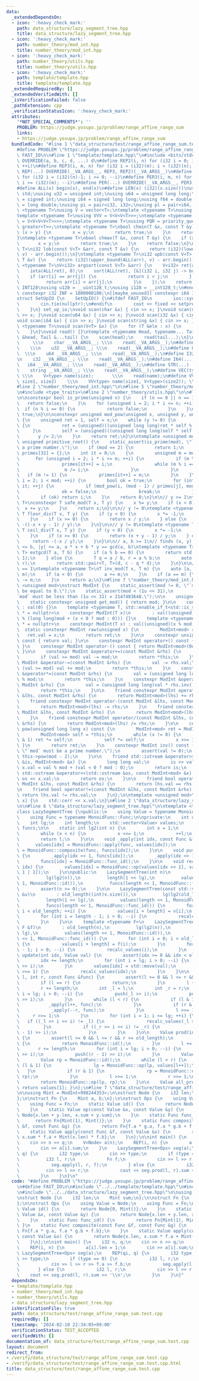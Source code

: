 ```yaml
---
data:
  _extendedDependsOn:
  - icon: ':heavy_check_mark:'
    path: data_structure/lazy_segment_tree.hpp
    title: data_structure/lazy_segment_tree.hpp
  - icon: ':heavy_check_mark:'
    path: number_theory/mod_int.hpp
    title: number_theory/mod_int.hpp
  - icon: ':heavy_check_mark:'
    path: number_theory/utils.hpp
    title: number_theory/utils.hpp
  - icon: ':heavy_check_mark:'
    path: template/template.hpp
    title: template/template.hpp
  _extendedRequiredBy: []
  _extendedVerifiedWith: []
  _isVerificationFailed: false
  _pathExtension: cpp
  _verificationStatusIcon: ':heavy_check_mark:'
  attributes:
    '*NOT_SPECIAL_COMMENTS*': ''
    PROBLEM: https://judge.yosupo.jp/problem/range_affine_range_sum
    links:
    - https://judge.yosupo.jp/problem/range_affine_range_sum
  bundledCode: "#line 1 \"data_structure/test/range_affine_range_sum.test.cpp\"\n\
    #define PROBLEM \"https://judge.yosupo.jp/problem/range_affine_range_sum\"\n#define\
    \ FAST_IO\n\n#line 1 \"template/template.hpp\"\n#include <bits/stdc++.h>\n#define\
    \ OVERRIDE(a, b, c, d, ...) d\n#define REP2(i, n) for (i32 i = 0; i < (i32)(n);\
    \ ++i)\n#define REP3(i, m, n) for (i32 i = (i32)(m); i < (i32)(n); ++i)\n#define\
    \ REP(...) OVERRIDE(__VA_ARGS__, REP3, REP2)(__VA_ARGS__)\n#define PER2(i, n)\
    \ for (i32 i = (i32)(n)-1; i >= 0; --i)\n#define PER3(i, m, n) for (i32 i = (i32)(n)-1;\
    \ i >= (i32)(m); --i)\n#define PER(...) OVERRIDE(__VA_ARGS__, PER3, PER2)(__VA_ARGS__)\n\
    #define ALL(x) begin(x), end(x)\n#define LEN(x) (i32)(x.size())\nusing namespace\
    \ std;\nusing u32 = unsigned int;\nusing u64 = unsigned long long;\nusing i32\
    \ = signed int;\nusing i64 = signed long long;\nusing f64 = double;\nusing f80\
    \ = long double;\nusing pi = pair<i32, i32>;\nusing pl = pair<i64, i64>;\ntemplate\
    \ <typename T>\nusing V = vector<T>;\ntemplate <typename T>\nusing VV = V<V<T>>;\n\
    template <typename T>\nusing VVV = V<V<V<T>>>;\ntemplate <typename T>\nusing VVVV\
    \ = V<V<V<V<T>>>>;\ntemplate <typename T>\nusing PQR = priority_queue<T, V<T>,\
    \ greater<T>>;\ntemplate <typename T>\nbool chmin(T &x, const T &y) {\n    if\
    \ (x > y) {\n        x = y;\n        return true;\n    }\n    return false;\n\
    }\ntemplate <typename T>\nbool chmax(T &x, const T &y) {\n    if (x < y) {\n \
    \       x = y;\n        return true;\n    }\n    return false;\n}\ntemplate <typename\
    \ T>\ni32 lob(const V<T> &arr, const T &v) {\n    return (i32)(lower_bound(ALL(arr),\
    \ v) - arr.begin());\n}\ntemplate <typename T>\ni32 upb(const V<T> &arr, const\
    \ T &v) {\n    return (i32)(upper_bound(ALL(arr), v) - arr.begin());\n}\ntemplate\
    \ <typename T>\nV<i32> argsort(const V<T> &arr) {\n    V<i32> ret(arr.size());\n\
    \    iota(ALL(ret), 0);\n    sort(ALL(ret), [&](i32 i, i32 j) -> bool {\n    \
    \    if (arr[i] == arr[j]) {\n            return i < j;\n        } else {\n  \
    \          return arr[i] < arr[j];\n        }\n    });\n    return ret;\n}\n#ifdef\
    \ INT128\nusing u128 = __uint128_t;\nusing i128 = __int128_t;\n#endif\n[[maybe_unused]]\
    \ constexpr i32 INF = 1000000100;\n[[maybe_unused]] constexpr i64 INF64 = 3000000000000000100;\n\
    struct SetUpIO {\n    SetUpIO() {\n#ifdef FAST_IO\n        ios::sync_with_stdio(false);\n\
    \        cin.tie(nullptr);\n#endif\n        cout << fixed << setprecision(15);\n\
    \    }\n} set_up_io;\nvoid scan(char &x) { cin >> x; }\nvoid scan(u32 &x) { cin\
    \ >> x; }\nvoid scan(u64 &x) { cin >> x; }\nvoid scan(i32 &x) { cin >> x; }\n\
    void scan(i64 &x) { cin >> x; }\nvoid scan(string &x) { cin >> x; }\ntemplate\
    \ <typename T>\nvoid scan(V<T> &x) {\n    for (T &ele : x) {\n        scan(ele);\n\
    \    }\n}\nvoid read() {}\ntemplate <typename Head, typename... Tail>\nvoid read(Head\
    \ &head, Tail &...tail) {\n    scan(head);\n    read(tail...);\n}\n#define CHAR(...)\
    \     \\\n    char __VA_ARGS__; \\\n    read(__VA_ARGS__);\n#define U32(...) \
    \    \\\n    u32 __VA_ARGS__; \\\n    read(__VA_ARGS__);\n#define U64(...)   \
    \  \\\n    u64 __VA_ARGS__; \\\n    read(__VA_ARGS__);\n#define I32(...)     \\\
    \n    i32 __VA_ARGS__; \\\n    read(__VA_ARGS__);\n#define I64(...)     \\\n \
    \   i64 __VA_ARGS__; \\\n    read(__VA_ARGS__);\n#define STR(...)        \\\n\
    \    string __VA_ARGS__; \\\n    read(__VA_ARGS__);\n#define VEC(type, name, size)\
    \ \\\n    V<type> name(size);       \\\n    read(name);\n#define VVEC(type, name,\
    \ size1, size2)    \\\n    VV<type> name(size1, V<type>(size2)); \\\n    read(name);\n\
    #line 2 \"number_theory/mod_int.hpp\"\n\n#line 5 \"number_theory/mod_int.hpp\"\
    \n#include <type_traits>\n#line 2 \"number_theory/utils.hpp\"\n\n#line 4 \"number_theory/utils.hpp\"\
    \n\nconstexpr bool is_prime(unsigned n) {\n    if (n == 0 || n == 1) {\n     \
    \   return false;\n    }\n    for (unsigned i = 2; i * i <= n; ++i) {\n      \
    \  if (n % i == 0) {\n            return false;\n        }\n    }\n    return\
    \ true;\n}\n\nconstexpr unsigned mod_pow(unsigned x, unsigned y, unsigned mod)\
    \ {\n    unsigned ret = 1, self = x;\n    while (y != 0) {\n        if (y & 1)\
    \ {\n            ret = (unsigned)((unsigned long long)ret * self % mod);\n   \
    \     }\n        self = (unsigned)((unsigned long long)self * self % mod);\n \
    \       y /= 2;\n    }\n    return ret;\n}\n\ntemplate <unsigned mod>\nconstexpr\
    \ unsigned primitive_root() {\n    static_assert(is_prime(mod), \"`mod` must be\
    \ a prime number.\");\n    if (mod == 2) {\n        return 1;\n    }\n\n    unsigned\
    \ primes[32] = {};\n    int it = 0;\n    {\n        unsigned m = mod - 1;\n  \
    \      for (unsigned i = 2; i * i <= m; ++i) {\n            if (m % i == 0) {\n\
    \                primes[it++] = i;\n                while (m % i == 0) {\n   \
    \                 m /= i;\n                }\n            }\n        }\n     \
    \   if (m != 1) {\n            primes[it++] = m;\n        }\n    }\n    for (unsigned\
    \ i = 2; i < mod; ++i) {\n        bool ok = true;\n        for (int j = 0; j <\
    \ it; ++j) {\n            if (mod_pow(i, (mod - 1) / primes[j], mod) == 1) {\n\
    \                ok = false;\n                break;\n            }\n        }\n\
    \        if (ok) return i;\n    }\n    return 0;\n}\n\n// y >= 1\ntemplate <typename\
    \ T>\nconstexpr T safe_mod(T x, T y) {\n    x %= y;\n    if (x < 0) {\n      \
    \  x += y;\n    }\n    return x;\n}\n\n// y != 0\ntemplate <typename T>\nconstexpr\
    \ T floor_div(T x, T y) {\n    if (y < 0) {\n        x *= -1;\n        y *= -1;\n\
    \    }\n    if (x >= 0) {\n        return x / y;\n    } else {\n        return\
    \ -((-x + y - 1) / y);\n    }\n}\n\n// y != 0\ntemplate <typename T>\nconstexpr\
    \ T ceil_div(T x, T y) {\n    if (y < 0) {\n        x *= -1;\n        y *= -1;\n\
    \    }\n    if (x >= 0) {\n        return (x + y - 1) / y;\n    } else {\n   \
    \     return -(-x / y);\n    }\n}\n\n// a, b >= 1\n// finds (x, y) such that |x|\
    \ <= b, |y| <= a, a * x + b * y == gcd(a, b)\ntemplate <typename T>\nstd::pair<T,\
    \ T> extgcd(T a, T b) {\n    if (a % b == 0) {\n        return std::pair<T, T>(0,\
    \ 1);\n    } else {\n        T q = a / b, r = a % b;\n        auto [c, d] = extgcd(b,\
    \ r);\n        return std::pair<T, T>(d, c - q * d);\n    }\n}\n\n// gcd(x, m)\
    \ == 1\ntemplate <typename T>\nT inv_mod(T x, T m) {\n    auto [a, b] = extgcd(x,\
    \ m);\n    if (a < 0) {\n        a += m;\n    }\n    if (a == m) {\n        a\
    \ -= m;\n    }\n    return a;\n}\n#line 7 \"number_theory/mod_int.hpp\"\n\ntemplate\
    \ <unsigned mod>\nstruct ModInt {\n    static_assert(mod != 0, \"`mod` must not\
    \ be equal to 0.\");\n    static_assert(mod < (1u << 31),\n                  \"\
    `mod` must be less than (1u << 31) = 2147483648.\");\n\n    unsigned val;\n\n\
    \    static constexpr unsigned get_mod() { return mod; }\n\n    constexpr ModInt()\
    \ : val(0) {}\n    template <typename T, std::enable_if_t<std::is_signed_v<T>>\
    \ * = nullptr>\n    constexpr ModInt(T x)\n        : val((unsigned)((long long)x\
    \ % (long long)mod + (x < 0 ? mod : 0))) {}\n    template <typename T, std::enable_if_t<std::is_unsigned_v<T>>\
    \ * = nullptr>\n    constexpr ModInt(T x) : val((unsigned)(x % mod)) {}\n\n  \
    \  static constexpr ModInt raw(unsigned x) {\n        ModInt<mod> ret;\n     \
    \   ret.val = x;\n        return ret;\n    }\n\n    constexpr unsigned get_val()\
    \ const { return val; }\n\n    constexpr ModInt operator+() const { return *this;\
    \ }\n    constexpr ModInt operator-() const { return ModInt<mod>(0u) - *this;\
    \ }\n\n    constexpr ModInt &operator+=(const ModInt &rhs) {\n        val += rhs.val;\n\
    \        if (val >= mod) val -= mod;\n        return *this;\n    }\n    constexpr\
    \ ModInt &operator-=(const ModInt &rhs) {\n        val -= rhs.val;\n        if\
    \ (val >= mod) val += mod;\n        return *this;\n    }\n    constexpr ModInt\
    \ &operator*=(const ModInt &rhs) {\n        val = (unsigned long long)val * rhs.val\
    \ % mod;\n        return *this;\n    }\n    constexpr ModInt &operator/=(const\
    \ ModInt &rhs) {\n        val = (unsigned long long)val * rhs.inv().val % mod;\n\
    \        return *this;\n    }\n\n    friend constexpr ModInt operator+(const ModInt\
    \ &lhs, const ModInt &rhs) {\n        return ModInt<mod>(lhs) += rhs;\n    }\n\
    \    friend constexpr ModInt operator-(const ModInt &lhs, const ModInt &rhs) {\n\
    \        return ModInt<mod>(lhs) -= rhs;\n    }\n    friend constexpr ModInt operator*(const\
    \ ModInt &lhs, const ModInt &rhs) {\n        return ModInt<mod>(lhs) *= rhs;\n\
    \    }\n    friend constexpr ModInt operator/(const ModInt &lhs, const ModInt\
    \ &rhs) {\n        return ModInt<mod>(lhs) /= rhs;\n    }\n\n    constexpr ModInt\
    \ pow(unsigned long long x) const {\n        ModInt<mod> ret = ModInt<mod>::raw(1);\n\
    \        ModInt<mod> self = *this;\n        while (x != 0) {\n            if (x\
    \ & 1) ret *= self;\n            self *= self;\n            x >>= 1;\n       \
    \ }\n        return ret;\n    }\n    constexpr ModInt inv() const {\n        static_assert(is_prime(mod),\
    \ \"`mod` must be a prime number.\");\n        assert(val != 0);\n        return\
    \ this->pow(mod - 2);\n    }\n\n    friend std::istream &operator>>(std::istream\
    \ &is, ModInt<mod> &x) {\n        long long val;\n        is >> val;\n       \
    \ x.val = val % mod + (val < 0 ? mod : 0);\n        return is;\n    }\n\n    friend\
    \ std::ostream &operator<<(std::ostream &os, const ModInt<mod> &x) {\n       \
    \ os << x.val;\n        return os;\n    }\n\n    friend bool operator==(const\
    \ ModInt &lhs, const ModInt &rhs) {\n        return lhs.val == rhs.val;\n    }\n\
    \n    friend bool operator!=(const ModInt &lhs, const ModInt &rhs) {\n       \
    \ return lhs.val != rhs.val;\n    }\n};\n\ntemplate <unsigned mod>\nvoid debug(ModInt<mod>\
    \ x) {\n    std::cerr << x.val;\n}\n#line 2 \"data_structure/lazy_segment_tree.hpp\"\
    \n\n#line 6 \"data_structure/lazy_segment_tree.hpp\"\n\ntemplate <typename MonoidFunc>\n\
    class LazySegmentTree {\npublic:\n    using Value = typename MonoidFunc::Value;\n\
    \    using Func = typename MonoidFunc::Func;\n\nprivate:\n    int old_length;\n\
    \    int lg;\n    int length;\n    std::vector<Value> values;\n    std::vector<Func>\
    \ funcs;\n\n    static int lg2(int n) {\n        int x = 1;\n        int l = 0;\n\
    \        while (x < n) {\n            x <<= 1;\n            ++l;\n        }\n\
    \        return l;\n    }\n\n    void _apply(int idx, const Func &func) {\n  \
    \      values[idx] = MonoidFunc::apply(func, values[idx]);\n        funcs[idx]\
    \ = MonoidFunc::composite(func, funcs[idx]);\n    }\n\n    void push(int idx)\
    \ {\n        _apply(idx << 1, funcs[idx]);\n        _apply(idx << 1 | 1, funcs[idx]);\n\
    \        funcs[idx] = MonoidFunc::func_id();\n    }\n\n    void recalc_values(int\
    \ idx) {\n        values[idx] = MonoidFunc::op(values[idx << 1], values[idx <<\
    \ 1 | 1]);\n    }\n\npublic:\n    LazySegmentTree(int n)\n        : old_length(n),\n\
    \          lg(lg2(n)),\n          length(1 << lg),\n          values(length <<\
    \ 1, MonoidFunc::id()),\n          funcs(length << 1, MonoidFunc::func_id()) {\n\
    \        assert(n >= 0);\n    }\n\n    LazySegmentTree(const std::vector<Value>\
    \ &v)\n        : old_length((int)v.size()),\n          lg(lg2(old_length)),\n\
    \          length(1 << lg),\n          values(length << 1, MonoidFunc::id()),\n\
    \          funcs(length << 1, MonoidFunc::func_id()) {\n        for (int i = 0;\
    \ i < old_length; ++i) {\n            values[i + length] = v[i];\n        }\n\
    \        for (int i = length - 1; i > 0; --i) {\n            recalc_values(i);\n\
    \        }\n    }\n\n    template <typename F>\n    LazySegmentTree(int n, const\
    \ F &f)\n        : old_length(n),\n          lg(lg2(n)),\n          length(1 <<\
    \ lg),\n          values(length << 1, MonoidFunc::id()),\n          funcs(length\
    \ << 1, MonoidFunc::func_id()) {\n        for (int i = 0; i < old_length; ++i)\
    \ {\n            values[i + length] = f(i);\n        }\n        for (int i = length\
    \ - 1; i > 0; --i) {\n            recalc_values(i);\n        }\n    }\n\n    void\
    \ update(int idx, Value val) {\n        assert(idx >= 0 && idx < old_length);\n\
    \        idx += length;\n        for (int i = lg; i > 0; --i) {\n            push(idx\
    \ >> i);\n        }\n        values[idx] = std::move(val);\n        while (idx\
    \ >>= 1) {\n            recalc_values(idx);\n        }\n    }\n\n    void apply(int\
    \ l, int r, const Func &func) {\n        assert(l >= 0 && l <= r && r <= old_length);\n\
    \        if (l == r) {\n            return;\n        }\n        l += length;\n\
    \        r += length;\n        int _l = l;\n        int _r = r;\n        for (int\
    \ i = lg; i > 0; --i) {\n            push(_l >> i);\n            push((_r - 1)\
    \ >> i);\n        }\n        while (l < r) {\n            if (l & 1) {\n     \
    \           _apply(l++, func);\n            }\n            if (r & 1) {\n    \
    \            _apply(--r, func);\n            }\n            l >>= 1;\n       \
    \     r >>= 1;\n        }\n        for (int i = 1; i <= lg; ++i) {\n         \
    \   if ((_l >> i << i) != _l) {\n                recalc_values(_l >> i);\n   \
    \         }\n            if ((_r >> i << i) != _r) {\n                recalc_values((_r\
    \ - 1) >> i);\n            }\n        }\n    }\n\n    Value prod(int l, int r)\
    \ {\n        assert(l >= 0 && l <= r && r <= old_length);\n        if (l == r)\
    \ {\n            return MonoidFunc::id();\n        }\n        l += length;\n \
    \       r += length;\n        for (int i = lg; i > 0; --i) {\n            push(l\
    \ >> i);\n            push((r - 1) >> i);\n        }\n        Value lp = MonoidFunc::id();\n\
    \        Value rp = MonoidFunc::id();\n        while (l < r) {\n            if\
    \ (l & 1) {\n                lp = MonoidFunc::op(lp, values[l++]);\n         \
    \   }\n            if (r & 1) {\n                rp = MonoidFunc::op(values[--r],\
    \ rp);\n            }\n            l >>= 1;\n            r >>= 1;\n        }\n\
    \        return MonoidFunc::op(lp, rp);\n    }\n\n    Value all_prod() const {\
    \ return values[1]; }\n};\n#line 7 \"data_structure/test/range_affine_range_sum.test.cpp\"\
    \n\nusing Mint = ModInt<998244353>;\n\nstruct Node {\n    i32 len;\n    Mint sum;\n\
    };\n\nstruct Fn {\n    Mint a, b;\n};\n\nstruct Ops {\n    using Value = Node;\n\
    \    using Func = Fn;\n    static Value id() {\n        return Node{0, Mint()};\n\
    \    }\n    static Value op(const Value &x, const Value &y) {\n        return\
    \ Node{x.len + y.len, x.sum + y.sum};\n    }\n    static Func func_id() {\n  \
    \      return Fn{Mint(1), Mint()};\n    }\n    static Func composite(const Func\
    \ &f, const Func &g) {\n        return Fn{f.a * g.a, f.a * g.b + f.b};\n    }\n\
    \    static Value apply(const Func &f, const Value &x) {\n        return Node{x.len,\
    \ x.sum * f.a + Mint(x.len) * f.b};\n    }\n};\n\nint main() {\n    i32 n, q;\n\
    \    cin >> n >> q;\n    V<Node> a(n);\n    REP(i, n) {\n        a[i].len = 1;\n\
    \        cin >> a[i].sum;\n    }\n    LazySegmentTree<Ops> seg(a);\n    REP(qi,\
    \ q) {\n        i32 type;\n        cin >> type;\n        if (type == 0) {\n  \
    \          i32 l, r;\n            Fn f;\n            cin >> l >> r >> f.a >> f.b;\n\
    \            seg.apply(l, r, f);\n        } else {\n            i32 l, r;\n  \
    \          cin >> l >> r;\n            cout << seg.prod(l, r).sum << '\\n';\n\
    \        }\n    }\n}\n"
  code: "#define PROBLEM \"https://judge.yosupo.jp/problem/range_affine_range_sum\"\
    \n#define FAST_IO\n\n#include \"../../template/template.hpp\"\n#include \"../../number_theory/mod_int.hpp\"\
    \n#include \"../../data_structure/lazy_segment_tree.hpp\"\n\nusing Mint = ModInt<998244353>;\n\
    \nstruct Node {\n    i32 len;\n    Mint sum;\n};\n\nstruct Fn {\n    Mint a, b;\n\
    };\n\nstruct Ops {\n    using Value = Node;\n    using Func = Fn;\n    static\
    \ Value id() {\n        return Node{0, Mint()};\n    }\n    static Value op(const\
    \ Value &x, const Value &y) {\n        return Node{x.len + y.len, x.sum + y.sum};\n\
    \    }\n    static Func func_id() {\n        return Fn{Mint(1), Mint()};\n   \
    \ }\n    static Func composite(const Func &f, const Func &g) {\n        return\
    \ Fn{f.a * g.a, f.a * g.b + f.b};\n    }\n    static Value apply(const Func &f,\
    \ const Value &x) {\n        return Node{x.len, x.sum * f.a + Mint(x.len) * f.b};\n\
    \    }\n};\n\nint main() {\n    i32 n, q;\n    cin >> n >> q;\n    V<Node> a(n);\n\
    \    REP(i, n) {\n        a[i].len = 1;\n        cin >> a[i].sum;\n    }\n   \
    \ LazySegmentTree<Ops> seg(a);\n    REP(qi, q) {\n        i32 type;\n        cin\
    \ >> type;\n        if (type == 0) {\n            i32 l, r;\n            Fn f;\n\
    \            cin >> l >> r >> f.a >> f.b;\n            seg.apply(l, r, f);\n \
    \       } else {\n            i32 l, r;\n            cin >> l >> r;\n        \
    \    cout << seg.prod(l, r).sum << '\\n';\n        }\n    }\n}"
  dependsOn:
  - template/template.hpp
  - number_theory/mod_int.hpp
  - number_theory/utils.hpp
  - data_structure/lazy_segment_tree.hpp
  isVerificationFile: true
  path: data_structure/test/range_affine_range_sum.test.cpp
  requiredBy: []
  timestamp: '2024-02-10 22:34:05+09:00'
  verificationStatus: TEST_ACCEPTED
  verifiedWith: []
documentation_of: data_structure/test/range_affine_range_sum.test.cpp
layout: document
redirect_from:
- /verify/data_structure/test/range_affine_range_sum.test.cpp
- /verify/data_structure/test/range_affine_range_sum.test.cpp.html
title: data_structure/test/range_affine_range_sum.test.cpp
---
```

